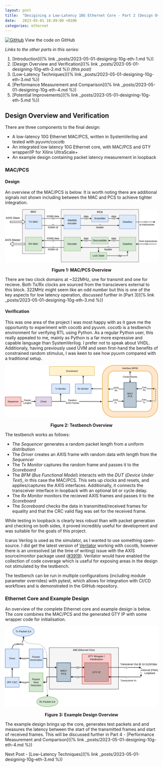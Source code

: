 ```yaml
---
layout: post
title:  "Desigining a Low-Latency 10G Ethernet Core - Part 2 (Design Overview and Verification)"
date:   2023-05-01 18:49:00 +0100
categories: ethernet
---
```


[![GitHub](https://img.shields.io/badge/github-%23121011.svg?style=for-the-badge&logo=github&logoColor=white)](https://github.com/ttchisholm/10g-low-latency-ethernet) View the code on GitHub 

*Links to the other parts in this series:*
1. [Introduction]({% link _posts/2023-05-01-designing-10g-eth-1.md %}) 
2. [Design Overview and Verification]({% link _posts/2023-05-01-designing-10g-eth-2.md %}) *(this post)*
3. [Low-Latency Techniques]({% link _posts/2023-05-01-designing-10g-eth-3.md %})
4. [Performance Measurement and Comparison]({% link _posts/2023-05-01-designing-10g-eth-4.md %})
5. [Potential Improvements]({% link _posts/2023-05-01-designing-10g-eth-5.md %})

## Design Overview and Verification

There are three components to the final design:

- A low-latency 10G Ethernet MAC/PCS, written in SystemVerilog and tested with pyuvm/cocotb
- An integrated low latency 10G Ethernet core, with MAC/PCS and GTY wrapper/IP for Xilinx UltraScale+
- An example design containing packet latency measurement in loopback

### MAC/PCS
#### Design
An overview of the MAC/PCS is below. It is worth noting there are additional signals not shown including between the MAC and PCS to achieve tighter integration. 

![MAC/PCS Overview](/assets/images/designing-10g-eth/mac_pcs.png)
<p style="text-align: center;"><b>Figure 1: MAC/PCS Overview</b></p>

There are two clock domains at ~322MHz, one for transmit and one for recieve. Both Tx/Rx clocks are sourced from the transcievers external to this block. 322MHz might seem like an odd number but this is one of the key aspects for low latency operation, discussed further in [Part 3]({% link _posts/2023-05-01-designing-10g-eth-3.md %})


#### Verification

This was one area of the project I was most happy with as it gave me the opportunity to experiment with cocotb and pyuvm. cocotb is a testbench environment for verifying RTL using Python. As a regular Python user, this really appealed to me, mainly as Python is a far more expressive and capable language than SystemVerilog. I prefer not to speak about VHDL. Additionaly, having previously used UVM and seen first-hand the benefits of constrained random stimulus, I was keen to see how pyuvm compared with a traditional setup.

![Testbench Overview](/assets/images/designing-10g-eth/testbench.png)
<p style="text-align: center;"><b>Figure 2: Testbench Overview</b></p>

The testbench works as follows:
- The *Sequencer* generates a random packet length from a uniform distribution
- The *Driver* creates an AXIS frame with random data with length from the *Sequencer*
- The *Tx Monitor* captures the random frame and passes it to the *Scoreboard*
- The *BFM* (*Bus Functional Model*) interacts with the *DUT* (*Device Under Test*), in this case the MAC/PCS. This sets up clocks and resets, and applies/captures the AXIS interfaces. Additionally, it connects the transceiver interface in loopback with an optional bit or cycle delay.
- The *Rx Monitor* monitors the recieved AXIS frames and passes it to the *Scoreboard*
- The *Scoreboard* checks the data in transmitted/received frames for equality and that the CRC valid flag was set for the received frame.

While testing in loopback is clearly less robust than with packet generation and checking on both sides, it proved incredibly useful for development and was suitable for the goals of this project.

Icarus Verilog is used as the simulator, as I wanted to use something open-source. I did get the latest version of [Verilator](https://www.veripool.org/verilator/) working with cocotb, however there is an unresolved (at the time of writing) issue with the AXIS source/monitor package used ([#3919](https://github.com/verilator/verilator/issues/3919)). Verilator would have enabled the collection of code coverage which is useful for exposing areas in the design not stimulated by the testbench.

The testbench can be run in multiple configurations (including module parameter overrides) with pytest, which allows for integration with CI/CD workflows and is demonstrated in the GitHub repository. 


### Ethernet Core and Example Design

An overview of the complete Ethernet core and example design is below. The core combines the MAC/PCS and the generated GTY IP with some wrapper code for initialisation. 

![Example Design Overview](/assets/images/designing-10g-eth/example.png)
<p style="text-align: center;"><b>Figure 3: Example Design Overview</b></p>

The example design brings up the core, generates test packets and and measures the latency between the start of the transmitted frames and start of received frames. This will be discussed further in Part 4 - [Performance Measurement and Comparison]({% link _posts/2023-05-01-designing-10g-eth-4.md %})

Next Post - [Low-Latency Techniques]({% link _posts/2023-05-01-designing-10g-eth-3.md %})
